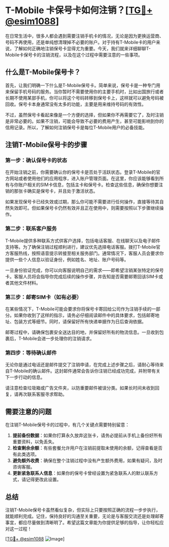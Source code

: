# T-Mobile 卡保号卡如何注销？[[TG💪+ @esim1088](https://t.me/s/esim1088)]

在日常生活中，很多人都会遇到需要注销手机卡的情况，无论是因为更换运营商、号码不再使用，还是单纯想清理掉不必要的账户。对于持有T-Mobile卡的用户来说，了解如何正确地注销保号卡显得尤为重要。今天，我们就来详细聊聊T-Mobile卡保号卡的注销流程，以及在这个过程中需要注意的一些事项。

## 什么是T-Mobile保号卡？

首先，让我们明确一下什么是T-Mobile保号卡。简单来说，保号卡是一种专门用来保留手机号码的服务。当你暂时不需要使用你的主要手机时，比如出国旅行或者长期不使用某部手机，你可以将这个号码转移到保号卡上，这样就可以避免号码被回收。保号卡本身通常没有太多的功能，主要是用来维持号码的有效性。

不过，虽然保号卡看起来像是一个方便的选择，但如果你不再需要它了，及时注销是非常必要的。如果不注销，可能会导致不必要的费用产生，甚至可能影响到你的信用记录。所以，了解如何注销保号卡是每位T-Mobile用户的必备技能。

## 注销T-Mobile保号卡的步骤

### 第一步：确认保号卡的状态

在开始注销之前，你需要确认你的保号卡是否处于活跃状态。登录T-Mobile的官方网站或者使用他们的应用程序，进入账户管理页面。在这里，你应该能够看到所有与你账户相关的SIM卡信息，包括主卡和保号卡。检查这些信息，确保你想要注销的那张卡确实是保号卡，并且处于激活状态。

如果发现保号卡已经失效或过期，那么你可能不需要进行任何操作，直接等待其自然失效即可。但如果保号卡仍然有效并且正在使用中，则需要按照以下步骤继续操作。

### 第二步：联系客户服务

T-Mobile提供多种联系方式供客户选择，包括电话客服、在线聊天以及电子邮件支持等。为了确保注销过程顺利进行，建议优先选择电话客服。拨打T-Mobile官方客服热线，按照语音提示转接至相关服务部门。通常情况下，客服人员会要求你提供一些个人信息以验证身份，例如姓名、地址、账户号码等。

一旦身份验证完成，你可以向客服说明自己的需求——即希望注销某张特定的保号卡。客服人员将会指导你完成后续的操作步骤，并告知是否需要邮寄回该SIM卡或者其他文件材料。

### 第三步：邮寄SIM卡（如有必要）

在某些情况下，T-Mobile可能会要求你将保号卡寄回给公司作为注销手续的一部分。如果你收到了这样的指示，请务必仔细阅读邮件中的具体要求，包括邮寄地址、包装方式等细节。同时，请保留好所有快递单据作为日后查询依据。

邮寄过程中，请确保包裹安全送达目的地，并保留好所有的物流信息。一旦收到包裹后，T-Mobile会进一步处理你的注销请求。

### 第四步：等待确认邮件

无论你是通过电话还是邮件提交了注销申请，在完成上述步骤之后，请耐心等待来自T-Mobile的确认邮件。这封邮件通常会告诉你注销已经成功完成，并附带有关下一步行动的信息。

请注意检查垃圾箱或广告文件夹，以防重要邮件被误分类。如果长时间未收到回复，请再次联系客服寻求帮助。

## 需要注意的问题

在注销T-Mobile保号卡的过程中，有几个关键点需要特别留意：

1. **提前备份数据**：如果你打算永久放弃这张卡，请务必提前从手机上备份好所有重要资料，以免丢失。
2. **检查剩余余额**：有些套餐允许用户在注销前提取未使用的余额，记得查看是否有此类选项。
3. **避免额外收费**：确保在整个注销过程中没有产生额外费用，如果有疑问，及时咨询客服。
4. **更新紧急联系人信息**：如果你的保号卡曾经设置为紧急联系人的默认联系方式，请记得更改此设置。

## 总结

注销T-Mobile保号卡虽然看似复杂，但实际上只要按照正确的流程一步步执行，就能顺利完成。记住，保持良好的沟通至关重要，无论是与客服交流还是处理邮寄事宜，都应尽量做到清晰明了。希望这篇文章能为你提供足够的指导，让你轻松应对这一过程！

[[TG💪+ @esim1088](https://t.me/s/esim1088) ![Image](https://i.postimg.cc/4NQfJmqS/Snipaste-2025-05-13-00-14-12.png)]